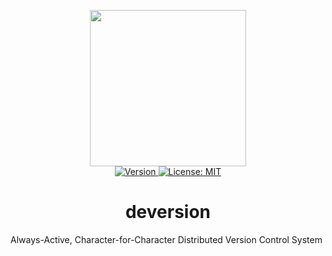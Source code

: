 <p align="center">
    <img src="https://raw.githubusercontent.com/plurid/deversion/master/about/identity/deversion-logo.png" width="250px">
    <br />
    <a target="_blank" href="https://www.crates.io/crates/deversion">
        <img src="https://img.shields.io/crates/v/deversion.svg?colorB=1380C3&style=for-the-badge" alt="Version">
    </a>
    <a target="_blank" href="https://github.com/plurid/deversion/blob/master/LICENSE">
        <img src="https://img.shields.io/badge/license-MIT-blue.svg?colorB=1380C3&style=for-the-badge" alt="License: MIT">
    </a>
</p>



<h1 align="center">
    deversion
</h1>


Always-Active, Character-for-Character Distributed Version Control System
